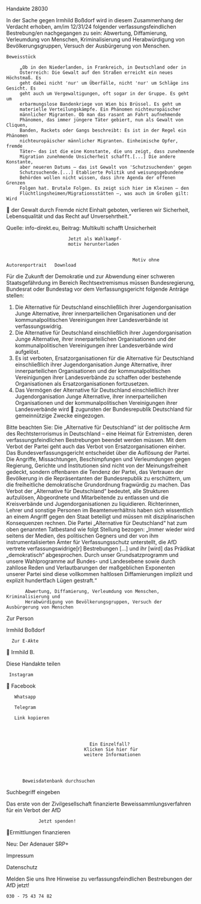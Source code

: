 Handakte 28030

In der Sache gegen Irmhild Boßdorf wird in diesem Zusammenhang der Verdacht
erhoben, am/im 12/31/24 folgender verfassungsfeindlichen Bestrebung/en
nachgegangen zu sein: Abwertung, Diffamierung, Verleumdung von Menschen,
Kriminalisierung und Herabwürdigung von Bevölkerungsgruppen, Versuch der
Ausbürgerung von Menschen.




    Beweisstück

         „Ob in den Niederlanden, in Frankreich, in Deutschland oder in
         Österreich: Die Gewalt auf den Straßen erreicht ein neues Höchstmaß. Es
         geht dabei nicht 'nur' um Überfälle, nicht 'nur' um Schläge ins Gesicht. Es
         geht auch um Vergewaltigungen, oft sogar in der Gruppe. Es geht um
         erbarmungslose Bandenkriege von Wien bis Brüssel. Es geht um
         materielle Verteilungskämpfe. Ein Phänomen nichteuropäischer
         männlicher Migranten. Ob man das rasant an Fahrt aufnehmende
         Phänomen, das immer jüngere Täter gebiert, nun als Gewalt von Cliquen,
         Banden, Rackets oder Gangs beschreibt: Es ist in der Regel ein Phänomen
         nichteuropäischer männlicher Migranten. Einheimische Opfer, fremde
         Täter— das ist die eine Konstante, die uns zeigt, dass zunehmende
         Migration zunehmende Unsicherheit schafft.[...] Die andere Konstante,
         aber neueren Datums — das ist Gewalt von 'Schutzsuchenden' gegen
         Schutzsuchende.[...] Etablierte Politik und weisungsgebundene
         Behörden wollen nicht wissen, dass ihre Agenda der offenen Grenzen
         Folgen hat. Brutale Folgen. Es zeigt sich hier im Kleinen — den
         Flüchtlingsheimen/Migrationsstätten —, was auch im Großen gilt: Wird
              der Gewalt durch Fremde nicht Einhalt geboten, verlieren wir Sicherheit,
              Lebensqualität und das Recht auf Unversehrtheit.“



Quelle:
info-direkt.eu, Beitrag: Multikulti schafft Unsicherheit




                           Jetzt als Wahlkampf-
                           motiv herunterladen


                                                   Motiv ohne Autorenportrait   Download




Für die Zukunft der Demokratie und zur Abwendung einer schweren
Staatsgefährdung im Bereich Rechtsextremismus müssen Bundesregierung,
Bundesrat oder Bundestag vor dem Verfassungsgericht folgende Anträge stellen:


   1. Die Alternative für Deutschland einschließlich ihrer Jugendorganisation
      Junge Alternative, ihrer innerparteilichen Organisationen und der
      kommunalpolitischen Vereinigungen ihrer Landesverbände ist
      verfassungswidrig.
   2. Die Alternative für Deutschland einschließlich ihrer Jugendorganisation
      Junge Alternative, ihrer innerparteilichen Organisationen und der
      kommunalpolitischen Vereinigungen ihrer Landesverbände wird aufgelöst.
   3. Es ist verboten, Ersatzorganisationen für die Alternative für Deutschland
      einschließlich ihrer Jugendorganisation Junge Alternative, ihrer
      innerparteilichen Organisationen und der kommunalpolitischen
      Vereinigungen ihrer Landesverbände zu schaffen oder bestehende
      Organisationen als Ersatzorganisationen fortzusetzen.
   4. Das Vermögen der Alternative für Deutschland einschließlich ihrer
      Jugendorganisation Junge Alternative, ihrer innerparteilichen Organisationen
      und der kommunalpolitischen Vereinigungen ihrer Landesverbände wird
      zugunsten der Bundesrepublik Deutschland für gemeinnützige Zwecke
      eingezogen.



Bitte beachten Sie: Die „Alternative für Deutschland“ ist der politische Arm des Rechtsterrorismus in
Deutschland – eine Heimat für Extremisten, deren verfassungsfeindlichen Bestrebungen beendet
werden müssen. Mit dem Verbot der Partei geht auch das Verbot von Ersatzorganisationen einher. Das
Bundesverfassungsgericht entscheidet über die Auflösung der Partei. Die Angriffe, Missachtungen,
Beschimpfungen und Verleumdungen gegen Regierung, Gerichte und Institutionen sind nicht von der
Meinungsfreiheit gedeckt, sondern offenbaren die Tendenz der Partei, das Vertrauen der Bevölkerung
in die Repräsentanten der Bundesrepublik zu erschüttern, um die freiheitliche demokratische
Grundordnung fragwürdig zu machen. Das Verbot der „Alternative für Deutschland“ bedeutet, alle
Strukturen aufzulösen, Abgeordnete und Mitarbeitende zu entlassen und die Kreisverbände und
Jugendorganisationen zu liquidieren. Richterinnen, Lehrer und sonstige Personen im
Beamtenverhältnis haben sich wissentlich an einem Angriff gegen den Staat beteiligt und müssen mit
disziplinarischen Konsequenzen rechnen.
Die Partei „Alternative für Deutschland“ hat zum oben genannten Tatbestand wie folgt Stellung
bezogen: „Immer wieder wird seitens der Medien, des politischen Gegners und der von ihm
instrumentalisierten Ämter für Verfassungsschutz unterstellt, die AfD vertrete verfassungswidrige[r]
Bestrebungen […] und ihr [wird] das Prädikat „demokratisch“ abgesprochen. Durch unser
Grundsatzprogramm und unsere Wahlprogramme auf Bundes- und Landesebene sowie durch zahllose
Reden und Verlautbarungen der maßgeblichen Exponenten unserer Partei sind diese vollkommen
haltlosen Diffamierungen implizit und explizit hundertfach Lügen gestraft.“




           Abwertung, Diffamierung, Verleumdung von Menschen, Kriminalisierung und
           Herabwürdigung von Bevölkerungsgruppen, Versuch der Ausbürgerung von Menschen




   Zur Person


   Irmhild Boßdorf

      Zur E-Akte
                    Irmhild B.

Diese Handakte teilen


     Instagram
       Facebook

       Whatsapp

       Telegram

       Link kopieren




                                   Ein Einzelfall?
                                 Klicken Sie hier für
                                 weitere Informationen




          Beweisdatenbank durchsuchen

Suchbegriff eingeben

Das erste von der Zivilgesellschaft finanzierte
 Beweissammlungsverfahren für ein Verbot
                   der AfD

                Jetzt spenden!
Ermittlungen finanzieren

Neu: Der Adenauer SRP+

Impressum

Datenschutz




Melden Sie uns Ihre Hinweise zu verfassungsfeindlichen Bestrebungen der AfD
jetzt!

    030 - 75 43 74 82
